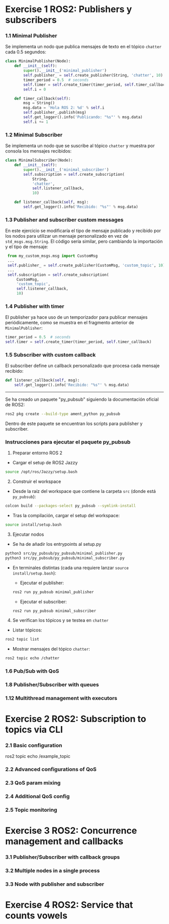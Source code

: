 # Exercise 1 ROS2: Publishers y subscribers


### 1.1 Minimal Publisher
Se implementa un nodo que publica mensajes de texto en el tópico `chatter` cada 0.5 segundos:

```python
class MinimalPublisher(Node):
	def __init__(self):
		super().__init__('minimal_publisher')
		self.publisher_ = self.create_publisher(String, 'chatter', 10)
		timer_period = 0.5  # seconds
		self.timer = self.create_timer(timer_period, self.timer_callback)
		self.i = 0

	def timer_callback(self):
		msg = String()
		msg.data = 'Hola ROS 2: %d' % self.i
		self.publisher_.publish(msg)
		self.get_logger().info('Publicando: "%s"' % msg.data)
		self.i += 1
```

### 1.2 Minimal Subscriber
Se implementa un nodo que se suscribe al tópico `chatter` y muestra por consola los mensajes recibidos:

```python
class MinimalSubscriber(Node):
	def __init__(self):
		super().__init__('minimal_subscriber')
		self.subscription = self.create_subscription(
			String,
			'chatter',
			self.listener_callback,
			10)

	def listener_callback(self, msg):
		self.get_logger().info('Recibido: "%s"' % msg.data)
```

### 1.3 Publisher and subscriber custom messages
En este ejercicio se modificaría el tipo de mensaje publicado y recibido por los nodos para utilizar un mensaje personalizado en vez de `std_msgs.msg.String`. El código sería similar, pero cambiando la importación y el tipo de mensaje:

```python
 from my_custom_msgs.msg import CustomMsg
 ...
 self.publisher_ = self.create_publisher(CustomMsg, 'custom_topic', 10)
 ...
 self.subscription = self.create_subscription(
     CustomMsg,
     'custom_topic',
     self.listener_callback,
     10)
```

### 1.4 Publisher with timer
El publisher ya hace uso de un temporizador para publicar mensajes periódicamente, como se muestra en el fragmento anterior de `MinimalPublisher`:

```python
timer_period = 0.5  # seconds
self.timer = self.create_timer(timer_period, self.timer_callback)
```

### 1.5 Subscriber with custom callback
El subscriber define un callback personalizado que procesa cada mensaje recibido:

```python
def listener_callback(self, msg):
	self.get_logger().info('Recibido: "%s"' % msg.data)
```

---

Se ha creado un paquete "py_pubsub" siguiendo la documentación oficial de ROS2:

```bash
ros2 pkg create --build-type ament_python py_pubsub
```

Dentro de este paquete se encuentran los scripts para publisher y subscriber.

### Instrucciones para ejecutar el paquete py_pubsub

1. Preparar entorno ROS 2
- Cargar el setup de ROS2 Jazzy
```bash
source /opt/ros/Jazzy/setup.bash
```

2. Construir el workspace
- Desde la raíz del workspace que contiene la carpeta `src` (donde está `py_pubsub`):

```bash
colcon build --packages-select py_pubsub --symlink-install
```
- Tras la compilación, cargar el setup del workspace:

```bash
source install/setup.bash
```

3. Ejecutar nodos

- Se ha de añadir los entrypoints al setup.py
```bash
python3 src/py_pubsub/py_pubsub/minimal_publisher.py
python3 src/py_pubsub/py_pubsub/minimal_subscriber.py
```

- En terminales distintas (cada una requiere lanzar `source install/setup.bash`):

    - Ejecutar el publisher:
    ```bash
    ros2 run py_pubsub minimal_publisher
    ```

    - Ejecutar el subscriber:
    ```bash
    ros2 run py_pubsub minimal_subscriber
    ```



4. Se verifican los tópicos y se testea en `chatter`

- Listar tópicos:
```bash
ros2 topic list
```

- Mostrar mensajes del tópico `chatter`:
```bash
ros2 topic echo /chatter
```


### 1.6 Pub/Sub with QoS


### 1.8 Publisher/Subscriber with queues


### 1.12 Multithread management with executors


# Exercise 2 ROS2: Subscription to topics via CLI

### 2.1 Basic configuration
ros2 topic echo /example_topic

### 2.2 Advanced configurations of QoS

### 2.3 QoS param mixing

### 2.4 Additional QoS config

### 2.5 Topic monitoring



# Exercise 3 ROS2: Concurrence management and callbacks

### 3.1 Publisher/Subscriber with callback groups

### 3.2 Multiple nodes in a single process

### 3.3 Node with publisher and subscriber


# Exercise 4 ROS2: Service that counts vowels

